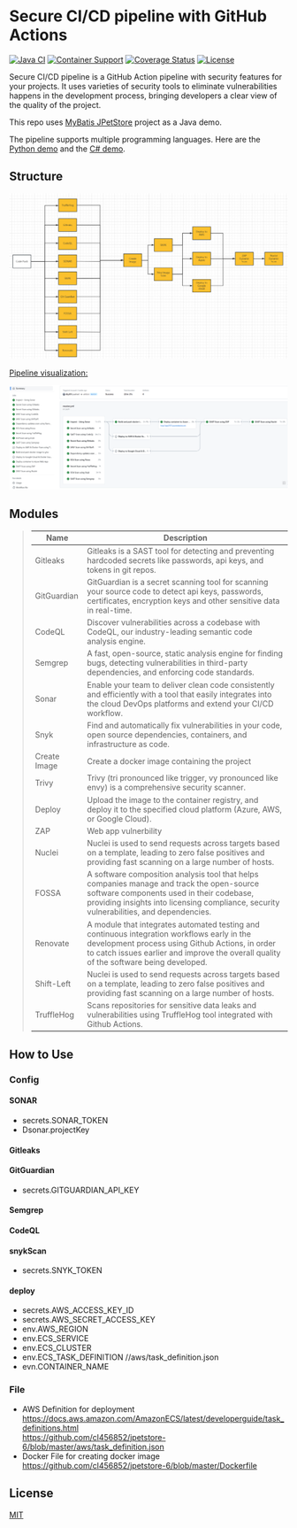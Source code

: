 Secure CI/CD pipeline with GitHub Actions
=================

[![Java CI](https://github.com/mybatis/jpetstore-6/actions/workflows/ci.yaml/badge.svg)](https://github.com/mybatis/jpetstore-6/actions/workflows/ci.yaml)
[![Container Support](https://github.com/mybatis/jpetstore-6/actions/workflows/support.yaml/badge.svg)](https://github.com/mybatis/jpetstore-6/actions/workflows/support.yaml)
[![Coverage Status](https://coveralls.io/repos/github/mybatis/jpetstore-6/badge.svg?branch=master)](https://coveralls.io/github/mybatis/jpetstore-6?branch=master)
[![License](https://img.shields.io/:license-apache-brightgreen.svg)](https://www.apache.org/licenses/LICENSE-2.0.html)


Secure CI/CD pipeline is a GitHub Action pipeline with security features for your projects. It uses varieties of security tools to eliminate vulnerabilities happens in the development process, bringing developers a clear view of the quality of the project.

This repo uses [MyBatis JPetStore](https://github.com/mybatis/jpetstore-6) project as a Java demo. 

The pipeline supports multiple programming languages. Here are the [Python demo](https://github.com/dky815/PythonDemo) and the [C# demo](https://github.com/dky815/CSharpDemo).

Structure
----------
![Structure](img/structure.png)

[Pipeline visualization:](https://github.com/dky815/Secure-CI-CD-Pipelines-with-GitHub-Actions/actions/runs/4631735247)

![Pipeline visualization](img/pipeline-visualization.png)

## Modules
>
>
> | Name        | Description |
  > | -------------- | ----------- |
> | Gitleaks    | Gitleaks is a SAST tool for detecting and preventing hardcoded secrets like passwords, api keys, and tokens in git repos.                                                                                                                |
> | GitGuardian    | GitGuardian is a secret scanning tool for scanning your source code to detect api keys, passwords, certificates, encryption keys and other sensitive data in real-time.                                                                  |
> | CodeQL           | Discover vulnerabilities across a codebase with CodeQL, our industry-leading semantic code analysis engine.                                                                                                                              |
> | Semgrep          | A fast, open-source, static analysis engine for finding bugs, detecting vulnerabilities in third-party dependencies, and enforcing code standards.                                                                                       |
> | Sonar     | Enable your team to deliver clean code consistently and efficiently with a tool that easily integrates into the cloud DevOps platforms and extend your CI/CD workflow.                                                                   |
> | Snyk     | Find and automatically fix vulnerabilities in your code, open source dependencies, containers, and infrastructure as code.                                                                                                               |
> | Create Image   | Create a docker image containing the project                                                                                                                                                                                             |
> | Trivy   | Trivy (tri pronounced like trigger, vy pronounced like envy) is a comprehensive security scanner.                                                                                                                                        |
> | Deploy| Upload the image to the container registry, and deploy it to the specified cloud platform (Azure, AWS, or Google Cloud).                                                                                                                                                                                            |
> | ZAP | Web app vulnerbility                                                                                                                                                                                                                     |
> | Nuclei       | Nuclei is used to send requests across targets based on a template, leading to zero false positives and providing fast scanning on a large number of hosts.                                                                              |
> | FOSSA       | A software composition analysis tool that helps companies manage and track the open-source software components used in their codebase, providing insights into licensing compliance, security vulnerabilities, and dependencies.         |
> | Renovate       | A module that integrates automated testing and continuous integration workflows early in the development process using Github Actions, in order to catch issues earlier and improve the overall quality of the software being developed. |
> | Shift-Left       | Nuclei is used to send requests across targets based on a template, leading to zero false positives and providing fast scanning on a large number of hosts.                                                                              |
> | TruffleHog       | Scans repositories for sensitive data leaks and vulnerabilities using TruffleHog tool integrated with Github Actions.     


## How to Use

### Config

#### SONAR
- secrets.SONAR_TOKEN  
- Dsonar.projectKey

#### Gitleaks

#### GitGuardian
- secrets.GITGUARDIAN_API_KEY

#### Semgrep

#### CodeQL

#### snykScan
- secrets.SNYK_TOKEN

#### deploy
- secrets.AWS_ACCESS_KEY_ID
- secrets.AWS_SECRET_ACCESS_KEY
- env.AWS_REGION
- env.ECS_SERVICE
- env.ECS_CLUSTER
- env.ECS_TASK_DEFINITION //aws/task_definition.json
- evn.CONTAINER_NAME

### File
 - AWS Definition for deployment  
   https://docs.aws.amazon.com/AmazonECS/latest/developerguide/task_definitions.html  
   https://github.com/cl456852/jpetstore-6/blob/master/aws/task_definition.json
 - Docker File for creating docker image  
   https://github.com/cl456852/jpetstore-6/blob/master/Dockerfile


## License
[MIT](https://choosealicense.com/licenses/mit/)
